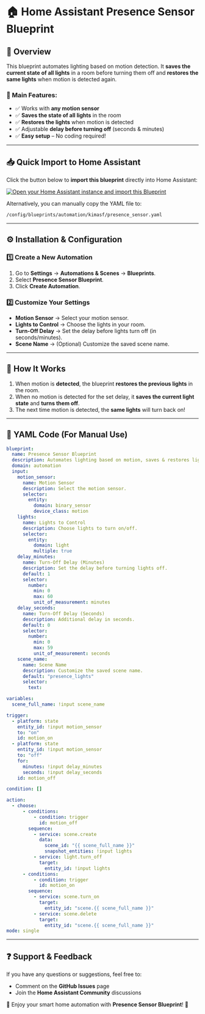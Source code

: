 # 🏠 Home Assistant Presence Sensor Blueprint  

## 📌 Overview  
This blueprint automates lighting based on motion detection. It **saves the current state of all lights** in a room before turning them off and **restores the same lights** when motion is detected again.  

### 🔹 Main Features:  
- ✅ Works with **any motion sensor**  
- ✅ **Saves the state of all lights** in the room  
- ✅ **Restores the lights** when motion is detected  
- ✅ Adjustable **delay before turning off** (seconds & minutes)  
- ✅ **Easy setup** – No coding required!  

---  

## 📥 Quick Import to Home Assistant  

Click the button below to **import this blueprint** directly into Home Assistant:  

[![Open your Home Assistant instance and import this Blueprint](https://my.home-assistant.io/badges/blueprint_import.svg)](https://my.home-assistant.io/redirect/blueprint_import/?repository_url=https://raw.githubusercontent.com/kimasf/homeassistant-blueprints/main/presence_sensor.yaml)  

Alternatively, you can manually copy the YAML file to:  
```bash
/config/blueprints/automation/kimasf/presence_sensor.yaml
```

---

## ⚙️ Installation & Configuration  

### **1️⃣ Create a New Automation**  
1. Go to **Settings** → **Automations & Scenes** → **Blueprints**.  
2. Select **Presence Sensor Blueprint**.  
3. Click **Create Automation**.  

### **2️⃣ Customize Your Settings**  
- **Motion Sensor** → Select your motion sensor.  
- **Lights to Control** → Choose the lights in your room.  
- **Turn-Off Delay** → Set the delay before lights turn off (in seconds/minutes).  
- **Scene Name** → (Optional) Customize the saved scene name.  

---

## 🔄 How It Works  
1. When motion is **detected**, the blueprint **restores the previous lights** in the room.  
2. When no motion is detected for the set delay, it **saves the current light state** and **turns them off**.  
3. The next time motion is detected, the **same lights** will turn back on!  

---

## 📝 YAML Code (For Manual Use)  

```yaml
blueprint:
  name: Presence Sensor Blueprint
  description: Automates lighting based on motion, saves & restores light state.
  domain: automation
  input:
    motion_sensor:
      name: Motion Sensor
      description: Select the motion sensor.
      selector:
        entity:
          domain: binary_sensor
          device_class: motion
    lights:
      name: Lights to Control
      description: Choose lights to turn on/off.
      selector:
        entity:
          domain: light
          multiple: true
    delay_minutes:
      name: Turn-Off Delay (Minutes)
      description: Set the delay before turning lights off.
      default: 1
      selector:
        number:
          min: 0
          max: 60
          unit_of_measurement: minutes
    delay_seconds:
      name: Turn-Off Delay (Seconds)
      description: Additional delay in seconds.
      default: 0
      selector:
        number:
          min: 0
          max: 59
          unit_of_measurement: seconds
    scene_name:
      name: Scene Name
      description: Customize the saved scene name.
      default: "presence_lights"
      selector:
        text:

variables:
  scene_full_name: !input scene_name

trigger:
  - platform: state
    entity_id: !input motion_sensor
    to: "on"
    id: motion_on
  - platform: state
    entity_id: !input motion_sensor
    to: "off"
    for:
      minutes: !input delay_minutes
      seconds: !input delay_seconds
    id: motion_off

condition: []

action:
  - choose:
      - conditions:
          - condition: trigger
            id: motion_off
        sequence:
          - service: scene.create
            data:
              scene_id: "{{ scene_full_name }}"
              snapshot_entities: !input lights
          - service: light.turn_off
            target:
              entity_id: !input lights
      - conditions:
          - condition: trigger
            id: motion_on
        sequence:
          - service: scene.turn_on
            target:
              entity_id: "scene.{{ scene_full_name }}"
          - service: scene.delete
            target:
              entity_id: "scene.{{ scene_full_name }}"
mode: single
```

---

## ❓ Support & Feedback  
If you have any questions or suggestions, feel free to:  
- Comment on the **GitHub Issues** page  
- Join the **Home Assistant Community** discussions  

🚀 Enjoy your smart home automation with **Presence Sensor Blueprint**! 🎉  

